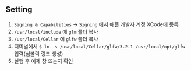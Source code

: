 ## Setting  
1. `Signing & Capabilities` -> `Signing` 에서 애플 개발자 계정 XCode에 등록 
2. `/usr/local/include` 에 `glm` 폴더 복사 
3.  `/usr/local/Cellar` 에 `glfw` 폴더 복사 
4. 터미널에서 `$ ln -s /usr/local/Cellar/glfw/3.2.1 /usr/local/opt/glfw` 입력(심볼릭 링크 생성)
5. 실행 후 예제 창 뜨는지 확인

